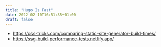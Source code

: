 ```yaml
---
title: "Hugo Is Fast"
date: 2022-02-10T16:51:35+01:00
draft: false
---
```


- https://css-tricks.com/comparing-static-site-generator-build-times/
- https://ssg-build-performance-tests.netlify.app/
